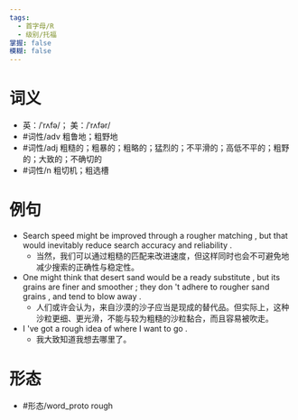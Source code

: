```yaml
---
tags:
  - 首字母/R
  - 级别/托福
掌握: false
模糊: false
---
```

# 词义
- 英：/ˈrʌfə/； 美：/ˈrʌfər/
- #词性/adv  粗鲁地；粗野地
- #词性/adj  粗糙的；粗暴的；粗略的；猛烈的；不平滑的；高低不平的；粗野的；大致的；不确切的
- #词性/n  粗切机；粗选槽
# 例句
- Search speed might be improved through a rougher matching , but that would inevitably reduce search accuracy and reliability .
	- 当然，我们可以通过粗糙的匹配来改进速度，但这样同时也会不可避免地减少搜索的正确性与稳定性。
- One might think that desert sand would be a ready substitute , but its grains are finer and smoother ; they don 't adhere to rougher sand grains , and tend to blow away .
	- 人们或许会认为，来自沙漠的沙子应当是现成的替代品。但实际上，这种沙粒更细、更光滑，不能与较为粗糙的沙粒黏合，而且容易被吹走。
- I 've got a rough idea of where I want to go .
	- 我大致知道我想去哪里了。
# 形态
- #形态/word_proto rough
